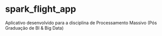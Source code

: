 # spark_flight_app
Aplicativo desenvolvido para a disciplina de Processamento Massivo (Pós Graduação de BI &amp; Big Data)
